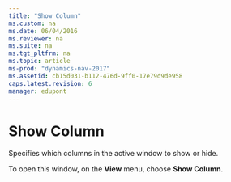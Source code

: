 ```yaml
---
title: "Show Column"
ms.custom: na
ms.date: 06/04/2016
ms.reviewer: na
ms.suite: na
ms.tgt_pltfrm: na
ms.topic: article
ms-prod: "dynamics-nav-2017"
ms.assetid: cb15d031-b112-476d-9ff0-17e79d9de958
caps.latest.revision: 6
manager: edupont
---
```

# Show Column
Specifies which columns in the active window to show or hide.  
  
 To open this window, on the **View** menu, choose **Show Column**.